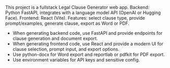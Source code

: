 <!-- Use this file to provide workspace-specific custom instructions to Copilot. For more details, visit https://code.visualstudio.com/docs/copilot/copilot-customization#_use-a-githubcopilotinstructionsmd-file -->

This project is a fullstack Legal Clause Generator web app. Backend: Python FastAPI, integrates with a language model API (OpenAI or Hugging Face). Frontend: React (Vite). Features: select clause type, provide prompt/examples, generate clause, export as Word or PDF.

- When generating backend code, use FastAPI and provide endpoints for clause generation and document export.
- When generating frontend code, use React and provide a modern UI for clause selection, prompt input, and export options.
- Use python-docx for Word export and reportlab or pdfkit for PDF export.
- Use environment variables for API keys and sensitive config.
